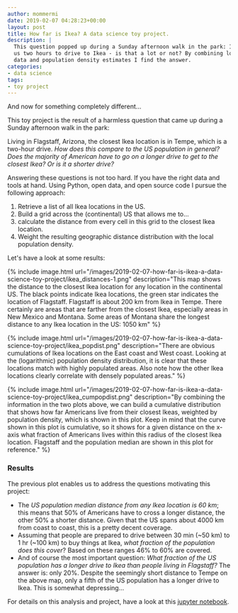 ```yaml
---
author: mommermi
date: 2019-02-07 04:28:23+00:00
layout: post
title: How far is Ikea? A data science toy project.
description: |
  This question popped up during a Sunday afternoon walk in the park: It takes
  us two hours to drive to Ikea - is that a lot or not? By combining location
  data and population density estimates I find the answer.
categories:
- data science
tags:
- toy project
---
```


And now for something completely different...

This toy project is the result of a harmless question that came up during a Sunday afternoon walk in the park:

Living in Flagstaff, Arizona, the closest Ikea location is in Tempe, which is a two-hour drive. _How does this compare to the US population in general? Does the majority of American have to go on a longer drive to get to the closest Ikea? Or is it a shorter drive?_

Answering these questions is not too hard. If you have the right data and tools at hand. Using Python, open data, and open source code I pursue the following approach:
	
  1. Retrieve a list of all Ikea locations in the US.
  2. Build a grid across the (continental) US that allows me to...
  3. calculate the distance from every cell in this grid to the closest Ikea location.
  4. Weight the resulting geographic distance distribution with the local population density.

Let's have a look at some results:

{% include image.html url="/images/2019-02-07-how-far-is-ikea-a-data-science-toy-project/ikea_distances-1.png" description="This map shows the distance to the closest Ikea location for any location in the continental US. The black points indicate Ikea locations, the green star indicates the location of Flagstaff. Flagstaff is about 200 km from Ikea in Tempe. There certainly are areas that are farther from the closest Ikea, especially areas in New Mexico and Montana. Some areas of Montana share the longest distance to any Ikea location in the US: 1050 km" %}

{% include image.html url="/images/2019-02-07-how-far-is-ikea-a-data-science-toy-project/ikea_popdist.png" description="There are obvious cumulations of Ikea locations on the East coast and West coast. Looking at the (logarithmic) population density distribution, it is clear that these locations match with highly populated areas. Also note how the other Ikea locations clearly correlate with densely populated areas." %}
	
{% include image.html url="/images/2019-02-07-how-far-is-ikea-a-data-science-toy-project/ikea_cumpopdist.png" description="By combining the information in the two plots above, we can build a cumulative distribution that shows how far Americans live from their closest Ikeas, weighted by population density, which is shown in this plot. Keep in mind that the curve shown in this plot is cumulative, so it shows for a given distance on the x-axis what fraction of Americans lives within this radius of the closest Ikea location. Flagstaff and the population median are shown in this plot for reference." %}


### Results

The previous plot enables us to address the questions motivating this project:

  * The _US population median distance from any Ikea location is 60 km_; this means that 50% of Americans have to cross a longer distance, the other 50% a shorter distance. Given that the US spans about 4000 km from coast to coast, this is a pretty decent coverage.
  * Assuming that people are prepared to drive between 30 min (~50 km) to 1 hr (~100 km) to buy things at Ikea, _what fraction of the population does this cover_? Based on these ranges 46% to 60% are covered.
  * And of course the most important question: _What fraction of the US population has a longer drive to Ikea than people living in Flagstaff?_ The answer is: only 20%. Despite the seemingly short distance to Tempe on the above map, only a fifth of the US population has a longer drive to Ikea. This is somewhat depressing...

For details on this analysis and project, have a look at this [jupyter notebook](https://github.com/mommermi/Ikea-distance/blob/master/Ikea-distance.ipynb).
